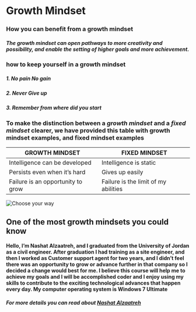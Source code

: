 # Growth Mindset 
### How you can benefit from a growth mindset
##### The growth mindset can open pathways to more creativity and possibility, and enable the setting of higher goals and more achievement.
### how to keep yourself in a growth mindset
##### 1. No pain No gain 
##### 2. Never Give up
##### 3. Remember from where did you start

### To make the distinction between a ***growth mindset*** and a ***fixed mindset*** clearer, we have provided this table with growth mindset examples, and fixed mindset examples

GROWTH MINDSET | FIXED MINDSET 
------------ | -------------
Intelligence can be developed | Intelligence is static	
Persists even when it’s hard | Gives up easily	
Failure is an opportunity to grow | Failure is the limit of my abilities

 ![Choose your way](https://i2.wp.com/atlassianblog.wpengine.com/wp-content/uploads/NewGrowthMindset2.png)


## One of the most growth mindsets you could know 

#### Hello, I’m Nashat Alzaatreh, and I graduated from the University of Jordan as a civil engineer. After graduation I had training as a site engineer, and then I worked as Customer support agent for two years, and I didn’t feel there was an opportunity to grow or advance further in that company so I decided a change would best for me. I believe this course will help me to achieve my goals and I will be accomplished coder and I enjoy using my skills to contribute to the exciting technological advances that happen every day. My computer operating system is Windows 7 Ultimate

##### For more details you can read about [Nashat Alzaatreh](https://github.com/NashatAlzaatreh)



